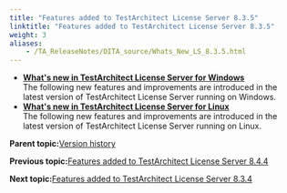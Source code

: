 ```yaml
--- 
title: "Features added to TestArchitect License Server 8.3.5"
linktitle: "Features added to TestArchitect License Server 8.3.5"
weight: 3
aliases: 
    - /TA_ReleaseNotes/DITA_source/Whats_New_LS_8.3.5.html
---
```


-   **[What's new in TestArchitect License Server for Windows](/TA_ReleaseNotes/DITA_source/Whats_New_LS_Windows_8.3.5.html)**  
The following new features and improvements are introduced in the latest version of TestArchitect License Server running on Windows.
-   **[What's new in TestArchitect License Server for Linux](/TA_ReleaseNotes/DITA_source/Whats_New_LS_Linux_8.3.5.html)**  
The following new features and improvements are introduced in the latest version of TestArchitect License Server running on Linux.

**Parent topic:**[Version history](/TA_ReleaseNotes/DITA_source/Version_History_LS.html)

**Previous topic:**[Features added to TestArchitect License Server 8.4.4](/TA_ReleaseNotes/DITA_source/Whats_New_LS_8.4.4.html)

**Next topic:**[Features added to TestArchitect License Server 8.3.4](/TA_ReleaseNotes/DITA_source/Whats_New_LS_8.3.4.html)

